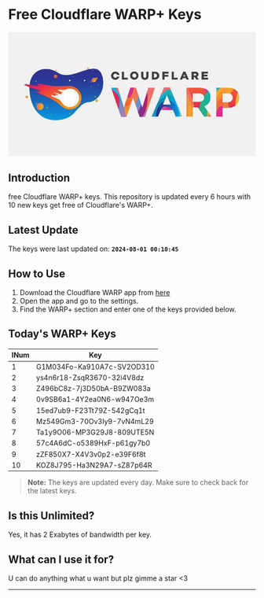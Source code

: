 
# Free Cloudflare WARP+ Keys

![Banner](asset/IMG_20240629_142710_129.jpg)

## Introduction

free Cloudflare WARP+ keys. This repository is updated every 6 hours with 10 new keys get free of Cloudflare's WARP+.

## Latest Update

The keys were last updated on: **`2024-08-01 00:10:45`**

## How to Use

1. Download the Cloudflare WARP app from [here](https://1.1.1.1/)
2. Open the app and go to the settings.
3. Find the WARP+ section and enter one of the keys provided below.

## Today's WARP+ Keys

| INum | Key |
|-------|-----|
| 1     | G1M034Fo-Ka910A7c-SV2OD310               |
| 2     | ys4n6r18-ZsqR3670-32i4V8dz               |
| 3     | Z496bC8z-7j3D50bA-B9ZW083a               |
| 4     | 0v9SB6a1-4Y2ea0N6-w947Oe3m               |
| 5     | 15ed7ub9-F23Tt79Z-542gCq1t               |
| 6     | Mz549Gm3-70Ov3Iy9-7vN4mL29               |
| 7     | Ta1y9O06-MP3G29J8-809UTE5N               |
| 8     | 57c4A6dC-o5389HxF-p61gy7b0               |
| 9     | zZF850X7-X4V3v0p2-e39F6f8t               |
| 10    | KOZ8J795-Ha3N29A7-sZ87p64R               |


> **Note:** The keys are updated every day. Make sure to check back for the latest keys.

## Is this Unlimited?

Yes, it has 2 Exabytes of bandwidth per key.

## What can I use it for?
U can do anything what u want but plz gimme a star <3

---
